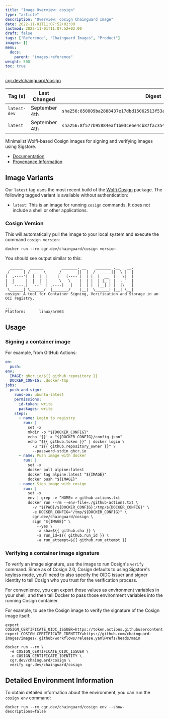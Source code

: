 ```yaml
---
title: "Image Overview: cosign"
type: "article"
description: "Overview: cosign Chainguard Image"
date: 2022-11-01T11:07:52+02:00
lastmod: 2022-11-01T11:07:52+02:00
draft: false
tags: ["Reference", "Chainguard Images", "Product"]
images: []
menu:
  docs:
    parent: "images-reference"
weight: 500
toc: true
---
```


[cgr.dev/chainguard/cosign](https://github.com/chainguard-images/images/tree/main/images/cosign)

| Tag (s)       | Last Changed  | Digest                                                                    |
|---------------|---------------|---------------------------------------------------------------------------|
|  `latest-dev` | September 4th | `sha256:850809ba2888437e17dbd15062513f53a17aa11274671a4cfb57a1ca4fc48ca1` |
|  `latest`     | September 4th | `sha256:8f577b95884eaf1b03ce6e4cb87fac3543e93fb675636873f434f954903f3d26` |



Minimalist Wolfi-based Cosign images for signing and verifying images using Sigstore.

- [Documentation](https://edu.chainguard.dev/chainguard/chainguard-images/reference/cosign)
- [Provenance Information](https://edu.chainguard.dev/chainguard/chainguard-images/reference/cosign/provenance_info/)
<!-- TODO: add Getting Started Guide - [Getting Started Guide](https://edu.chainguard.dev/chainguard/chainguard-images/reference/cosign/getting-started-cosign/) -->

## Image Variants

Our `latest` tag uses the most recent build of the [Wolfi Cosign](https://github.com/wolfi-dev/os/blob/main/cosign.yaml) package. The following tagged variant is available without authentication:

- `latest`: This is an image for running `cosign` commands. It does not include a shell or other applications.

### Cosign Version
This will automatically pull the image to your local system and execute the command `cosign version`:

```shell
docker run --rm cgr.dev/chainguard/cosign version
```

You should see output similar to this:

```
  ______   ______        _______. __    _______ .__   __.
 /      | /  __  \      /       ||  |  /  _____||  \ |  |
|  ,----'|  |  |  |    |   (----`|  | |  |  __  |   \|  |
|  |     |  |  |  |     \   \    |  | |  | |_ | |  . `  |
|  `----.|  `--'  | .----)   |   |  | |  |__| | |  |\   |
 \______| \______/  |_______/    |__|  \______| |__| \__|
cosign: A tool for Container Signing, Verification and Storage in an OCI registry.

...
Platform:      linux/arm64
```



## Usage

### Signing a container image

For example, from GitHub Actions:


```yaml
on:
  push:
env:
  IMAGE: ghcr.io/${{ github.repository }}
  DOCKER_CONFIG: .docker-tmp
jobs:
  push-and-sign:
    runs-on: ubuntu-latest
    permissions:
      id-token: write
      packages: write
    steps:
      - name: Login to registry
        run: |
          set -x
          mkdir -p "${DOCKER_CONFIG}"
          echo '{}' > "${DOCKER_CONFIG}/config.json"
          echo "${{ github.token }}" | docker login \
            -u "${{ github.repository_owner }}" \
            --password-stdin ghcr.io
      - name: Push image with docker
        run: |
          set -x
          docker pull alpine:latest
          docker tag alpine:latest "${IMAGE}"
          docker push "${IMAGE}"
      - name: Sign image with cosign
        run: |
          set -x
          env | grep -v ^HOME= > github-actions.txt
          docker run --rm --env-file=./github-actions.txt \
            -v "${PWD}/${DOCKER_CONFIG}:/tmp/${DOCKER_CONFIG}" \
            -e DOCKER_CONFIG="/tmp/${DOCKER_CONFIG}" \
            cgr.dev/chainguard/cosign \
            sign "${IMAGE}" \
              --yes \
              -a sha=${{ github.sha }} \
              -a run_id=${{ github.run_id }} \
              -a run_attempt=${{ github.run_attempt }}

```

### Verifying a container image signature

To verify an image signature, use the image to run Cosign's `verify` command. Since as of Cosign 2.0, Cosign defaults to using Sigstore's keyless mode, you'll need to also specify the OIDC issuer and signer identity to tell Cosign who you trust for the verification process.

For convenience, you can export those values as environment variables in your shell, and then tell Docker to pass those environment variables into the running Cosign container.

For example, to use the Cosign image to verify the signature of the Cosign image itself:

```shell
export COSIGN_CERTIFICATE_OIDC_ISSUER=https://token.actions.githubusercontent.com
export COSIGN_CERTIFICATE_IDENTITY=https://github.com/chainguard-images/images/.github/workflows/release.yaml@refs/heads/main

docker run --rm \
  -e COSIGN_CERTIFICATE_OIDC_ISSUER \
  -e COSIGN_CERTIFICATE_IDENTITY \
  cgr.dev/chainguard/cosign \
  verify cgr.dev/chainguard/cosign
```

## Detailed Environment Information

To obtain detailed information about the environment, you can run the `cosign env` command:

```shell
docker run --rm cgr.dev/chainguard/cosign env --show-descriptions=false
```

